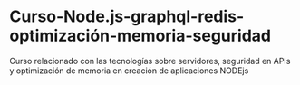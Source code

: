 # Curso-Node.js-graphql-redis-optimización-memoria-seguridad
Curso relacionado con las tecnologías sobre servidores, seguridad en APIs y optimización de memoria en creación de aplicaciones NODEjs
